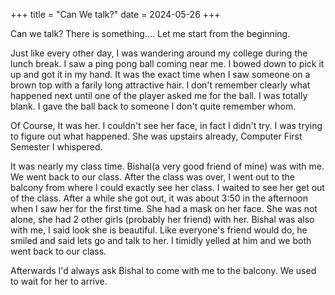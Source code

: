 +++
title = "Can We talk?"
date = 2024-05-26
+++

Can we talk? There is something.... Let me start from the beginning.

Just like every other day, I was wandering around my college during the lunch break. I saw a ping pong ball coming near me. I bowed down to pick it up and got it in my hand. It was the exact time when I saw someone on a brown top with a farily long attractive hair. I don't remember clearly what happened next until one of the player asked me for the ball. I was totally blank. I gave the ball back to someone I don't quite remember whom.

Of Course, It was her. I couldn't see her face, in fact I didn't try. I was trying to figure out what happened. She was upstairs already, Computer First Semester I whispered.

It was nearly my class time. Bishal(a very good friend of mine) was with me. We went back to our class. After the class was over, I went out to the balcony from where I could exactly see her class. I waited to see her get out of the class. After a while she got out, it was about 3:50 in the afternoon when I saw her for the first time. She had a mask on her face. She was not alone, she had 2 other girls (probably her friend) with her. Bishal was also with me, I said look she is beautiful. Like everyone's friend would do, he smiled and said lets go and talk to her. I timidly yelled at him and we both went back to our class.

Afterwards I'd always ask Bishal to come with me to the balcony. We used to wait for her to arrive.
